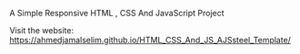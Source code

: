 A Simple Responsive HTML , CSS And JavaScript Project 

Visit the website: https://ahmedjamalselim.github.io/HTML_CSS_And_JS_AJSsteel_Template/
